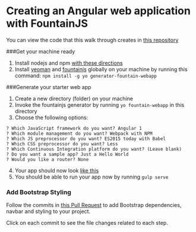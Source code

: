 # Creating an Angular web application with FountainJS

You can view the code that this walk through creates in [this repository](https://github.com/marcDeSantis/fountain_metro)

###Get your machine ready

1. Install nodejs and npm [with these directions](https://docs.npmjs.com/getting-started/installing-node)
2. Install [yeoman](http://yeoman.io/) and [fountainjs](http://fountainjs.io/) globally on your machine by running this command: `npm install -g yo generator-fountain-webapp`

###Generate your starter web app

1. Create a new directory (folder) on your machine
2. Invoke the fountainjs generator by running `yo fountain-webapp` in this directory
3. Choose the following options:

  ```
? Which JavaScript framework do you want? Angular 1
? Which module management do you want? Webpack with NPM
? Which JS preprocessor do you want? ES2015 today with Babel
? Which CSS preprocessor do you want? Less
? Which Continuous Integration platform do you want? (Leave blank)
? Do you want a sample app? Just a Hello World
? Would you like a router? None
  ```
  
4. Your app should now look [like this](https://github.com/marcDeSantis/fountain_metro/tree/c0ef296ebb302b9e0c64cd7067f188cd5676af1d)
5. You should be able to run your app now by running `gulp serve`

### Add Bootstrap Styling

Follow the commits in [this Pull Request](https://github.com/marcDeSantis/fountain_metro/pull/2/commits) to add Bootstrap dependencies, navbar and styling to your project.

Click on each commit to see the file changes related to each step.
